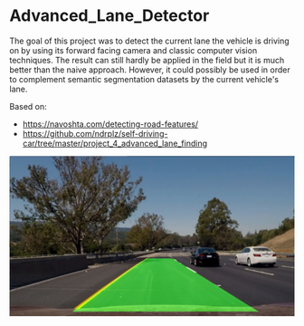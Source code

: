 # Advanced_Lane_Detector

The goal of this project was to detect the current lane the vehicle is driving on by using its forward facing camera and classic computer vision techniques. The result can still hardly be applied in the field but it is much better than the naive approach. However, it could possibly be used in order to complement semantic segmentation datasets by the current vehicle's lane.

Based on:
 * https://navoshta.com/detecting-road-features/
 * https://github.com/ndrplz/self-driving-car/tree/master/project_4_advanced_lane_finding
 
 <img src="./output_images/test6.jpg">
